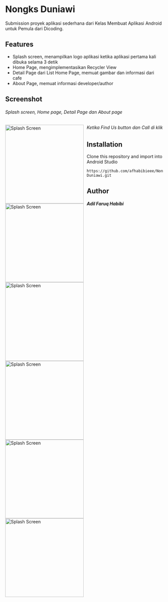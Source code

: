 # Nongks Duniawi
Submission proyek aplikasi sederhana dari Kelas Membuat Aplikasi Android untuk Pemula dari Dicoding.

## Features
* Splash screen, menampilkan logo aplikasi ketika aplikasi pertama kali dibuka selama 3 detik
* Home Page, mengimplementasikan Recycler View
* Detail Page dari List Home Page, memuat gambar dan informasi dari cafe
* About Page, memuat informasi developer/author

## Screenshot
###### Splash screen, Home page, Detail Page dan About page <br>
<img src="https://user-images.githubusercontent.com/70691510/127438284-56d4dadb-66ab-4bcf-9e42-2dc828b6081a.png"
     alt="Splash Screen"
     style="float: left; margin-right: 10px;"
     width="250" />
<img src="https://user-images.githubusercontent.com/70691510/127438321-305a05d3-9612-43cb-9fc8-9a8d208af328.png"
     alt="Splash Screen"
     style="float: left; margin-right: 10px;"
     width="250" />
<img src="https://user-images.githubusercontent.com/70691510/127438412-dc69c921-34fd-40fa-83c3-c17dd47d4c34.png"
     alt="Splash Screen"
     style="float: left; margin-right: 10px;"
     width="250" />
<img src="https://user-images.githubusercontent.com/70691510/127438477-21e11f22-876d-4779-983c-4b76640e697b.png"
     alt="Splash Screen"
     style="float: left; margin-right: 10px;"
     width="250" />
     
###### Ketika Find Us button dan Call di klik <br>

<img src="https://user-images.githubusercontent.com/70691510/127438524-e50f02f1-f858-46a9-a75a-db400e54a8b0.png"
     alt="Splash Screen"
     style="float: left; margin-right: 10px;"
     width="250" />
<img src="https://user-images.githubusercontent.com/70691510/127438660-38cd11e1-de08-4642-b712-a909f673e35c.png"
     alt="Splash Screen"
     style="float: left; margin-right: 10px;"
     width="250" />

## Installation
Clone this repository and import into Android Studio
```
https://github.com/afhabibieee/Nongks-Duniawi.git
```
## Author
##### Adil Faruq Habibi
